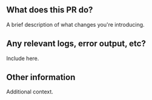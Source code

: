 
## What does this PR do?

A brief description of what changes you're introducing.

## Any relevant logs, error output, etc?

Include here.

## Other information

Additional context.
